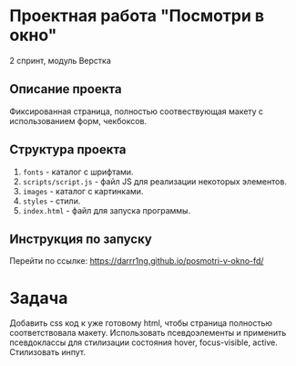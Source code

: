 # Проектная работа "Посмотри в окно"
2 спринт, модуль Верстка

## Описание проекта
Фиксированная страница, полностью соотвествующая макету с использованием форм, чекбоксов.

## Структура проекта
1. `fonts` - каталог с шрифтами.
2. `scripts/script.js` - файл JS для реализации некоторых элементов.
3. `images` - каталог с картинками.
4. `styles` - стили.
6. `index.html` - файл для запуска программы.

## Инструкция по запуску
Перейти по ссылке: https://darrr1ng.github.io/posmotri-v-okno-fd/

# Задача
Добавить css код к уже готовому html, чтобы страница полностью соответствовала макету. Использовать псевдоэлементы и применить псевдоклассы для стилизации состояния hover, focus-visible, active. Стилизовать инпут.
